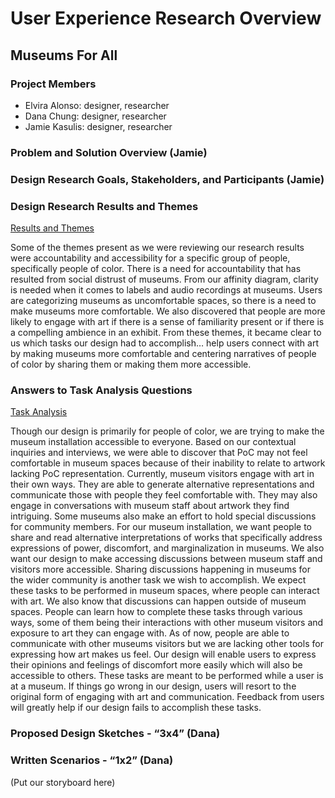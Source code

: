 # User Experience Research Overview
## Museums For All


### Project Members
* Elvira Alonso: designer, researcher
* Dana Chung: designer, researcher
* Jamie Kasulis: designer, researcher

### Problem and Solution Overview (Jamie)


### Design Research Goals, Stakeholders, and Participants (Jamie)


### Design Research Results and Themes 

[Results and Themes](https://museumsforall.github.io/2018-10-04-contextual-inquiry-review/)

Some of the themes present as we were reviewing our research results were accountability and accessibility for a specific group of people, specifically people of color. There is a need for accountability that has resulted from social distrust of museums. From our affinity diagram, clarity is needed when it comes to labels and audio recordings at museums. Users are categorizing museums as uncomfortable spaces, so there is a need to make museums more comfortable. We also discovered that people are more likely to engage with art if there is a sense of familiarity present or if there is a compelling ambience in an exhibit. From these themes, it became clear to us which tasks our design had to accomplish… help users connect with art by making museums more comfortable and centering narratives of people of color by sharing them or making them more accessible. 


### Answers to Task Analysis Questions 

[Task Analysis](https://museumsforall.github.io/2018-10-04-contextual-inquiry-review/)

Though our design is primarily for people of color, we are trying to make the museum installation accessible to everyone. Based on our contextual inquiries and interviews, we were able to discover that PoC may not feel comfortable in museum spaces because of their inability to relate to artwork lacking PoC representation. Currently, museum visitors engage with art in their own ways. They are able to generate alternative representations and communicate those with people they feel comfortable with. They may also engage in conversations with museum staff about artwork they find intriguing. Some museums also make an effort to hold special discussions for community members. For our museum installation, we want people to share and read alternative interpretations of works that specifically address expressions of power, discomfort, and marginalization in museums. We also want our design to make accessing discussions between museum staff and visitors more accessible. Sharing discussions happening in museums for the wider community is another task we wish to accomplish. We expect these tasks to be performed in museum spaces, where people can interact with art. We also know that discussions can happen outside of museum spaces. People can learn how to complete these tasks through various ways, some of them being their interactions with other museum visitors and exposure to art they can engage with. As of now, people are able to communicate with other museums visitors but we are lacking other tools for expressing how art makes us feel. Our design will enable users to express their opinions and feelings of discomfort more easily which will also be accessible to others. These tasks are meant to be performed while a user is at a museum. If things go wrong in our design, users will resort to the original form of engaging with art and communication. Feedback from users will greatly help if our design fails to accomplish these tasks. 


### Proposed Design Sketches - “3x4” (Dana)


### Written Scenarios - “1x2” (Dana)


(Put our storyboard here)

